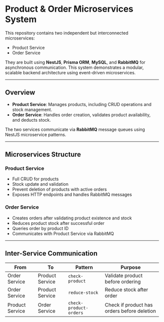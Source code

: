 # Product & Order Microservices System

This repository contains two independent but interconnected microservices:

- Product Service
- Order Service

They are built using **NestJS**, **Prisma ORM**, **MySQL**, and **RabbitMQ** for asynchronous communication. This system demonstrates a modular, scalable backend architecture using event-driven microservices.

---

## Overview

- **Product Service**: Manages products, including CRUD operations and stock management.
- **Order Service**: Handles order creation, validates product availability, and deducts stock.

The two services communicate via **RabbitMQ** message queues using NestJS microservice patterns.

---

## Microservices Structure

### Product Service

- Full CRUD for products
- Stock update and validation
- Prevent deletion of products with active orders
- Exposes HTTP endpoints and handles RabbitMQ messages

### Order Service

- Creates orders after validating product existence and stock
- Reduces product stock after successful order
- Queries order by product ID
- Communicates with Product Service via RabbitMQ

---

## Inter-Service Communication

| From          | To            | Pattern               | Purpose                           |
|---------------|---------------|-----------------------|-----------------------------------|
| Order Service | Product Service | `check-product`       | Validate product before ordering  |
| Order Service | Product Service | `reduce-stock`        | Reduce stock after order          |
| Product Service | Order Service | `check-product-orders` | Check if product has orders before deletion |




